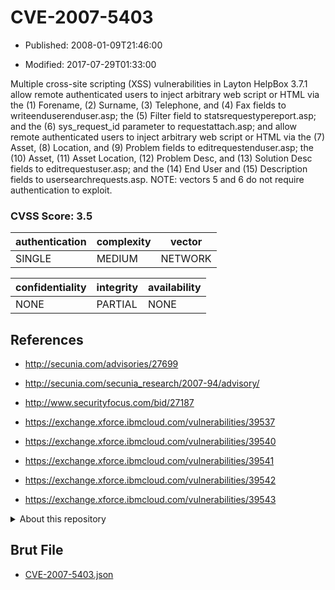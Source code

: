 # CVE-2007-5403

- Published: 2008-01-09T21:46:00

- Modified: 2017-07-29T01:33:00

Multiple cross-site scripting (XSS) vulnerabilities in Layton HelpBox 3.7.1 allow remote authenticated users to inject arbitrary web script or HTML via the (1) Forename, (2) Surname, (3) Telephone, and (4) Fax fields to writeenduserenduser.asp; the (5) Filter field to statsrequestypereport.asp; and the (6) sys_request_id parameter to requestattach.asp; and allow remote authenticated users to inject arbitrary web script or HTML via the (7) Asset, (8) Location, and (9) Problem fields to editrequestenduser.asp; the (10) Asset, (11) Asset Location, (12) Problem Desc, and (13) Solution Desc fields to editrequestuser.asp; and the (14) End User and (15) Description fields to usersearchrequests.asp.  NOTE: vectors 5 and 6 do not require authentication to exploit.

### CVSS Score: **3.5**

| authentication | complexity | vector |
| --- | --- | --- |
| SINGLE | MEDIUM | NETWORK |

| confidentiality | integrity | availability |
| --- | --- | --- |
| NONE | PARTIAL | NONE |

## References

* http://secunia.com/advisories/27699

* http://secunia.com/secunia_research/2007-94/advisory/

* http://www.securityfocus.com/bid/27187

* https://exchange.xforce.ibmcloud.com/vulnerabilities/39537

* https://exchange.xforce.ibmcloud.com/vulnerabilities/39540

* https://exchange.xforce.ibmcloud.com/vulnerabilities/39541

* https://exchange.xforce.ibmcloud.com/vulnerabilities/39542

* https://exchange.xforce.ibmcloud.com/vulnerabilities/39543

<details>
<summary>About this repository</summary> 

  This repository is part of the project [Live Hack CVE](https://github.com/Live-Hack-CVE). Main website can be found [www.live-hack.org](https://www.live-hack.org) 
  
  Made by [Sn0wAlice](https://github.com/Sn0wAlice) for the people that care about security and need to have a feed of the latest CVEs. Hope you enjoy it, don't forget to star the repo and follow me on [Twitter](https://twitter.com/Sn0wAlice) and [Github](https://github.com/Sn0wAlice). And that is my [personnal website](https://www.alice-snow.me/)

  - [Home Page](https://github.com/Live-Hack-CVE)
  - [Framework](https://github.com/Live-Hack-CVE/cve-framework)
  - [CVE database](https://github.com/Live-Hack-CVE/full_database)
  - [Changelog](https://github.com/Live-Hack-CVE/Changelog)
</details>

## Brut File

* [CVE-2007-5403.json](https://raw.githubusercontent.com/Live-Hack-CVE/full_database/main/cves/2007/CVE-2007-5403.json)

